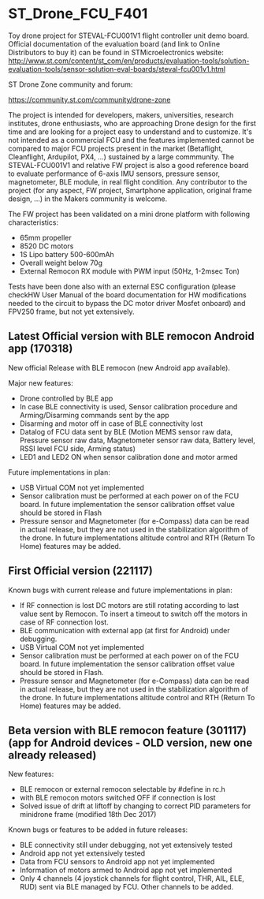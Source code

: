 # ST_Drone_FCU_F401
Toy drone project for STEVAL-FCU001V1 flight controller unit demo board.
Official documentation of the evaluation board (and link to Online Distributors to buy it) can be found in STMicroelectronics website:
http://www.st.com/content/st_com/en/products/evaluation-tools/solution-evaluation-tools/sensor-solution-eval-boards/steval-fcu001v1.html

ST Drone Zone community and forum:

https://community.st.com/community/drone-zone

The project is intended for developers, makers, universities, research institutes, drone enthusiasts, who are approaching Drone design for the first time and are looking for a project easy to understand and to customize. It's not intended as a commercial FCU and the features implemented cannot be compared to major FCU projects present in the market (Betaflight, Cleanflight, Ardupilot, PX4, ...) sustained by a large commmunity.
The STEVAL-FCU001V1 and relative FW project is also a good reference board to evaluate performance of 6-axis IMU sensors, pressure sensor, magnetometer, BLE module, in real flight condition.
Any contributor to the project (for any aspect, FW project, Smartphone application, original frame design, ...) in the Makers community is welcome.

The FW project has been validated on a mini drone platform with following characteristics:
- 65mm propeller
- 8520 DC motors
- 1S Lipo battery 500-600mAh
- Overall weight below 70g
- External Remocon RX module with PWM input (50Hz, 1-2msec Ton)

Tests have been done also with an external ESC configuration (please checkHW User Manual of the board  documentation for HW modifications needed to the circuit to bypass the DC motor driver Mosfet onboard) and FPV250 frame, but not yet extensively.

Latest Official version with BLE remocon Android app (170318)
-------------------------------------------------------------
New official Release with BLE remocon (new Android app available).

Major new features:
- Drone controlled by BLE app
- In case BLE connectivity is used, Sensor calibration procedure and Arming/Disarming commands sent by the app
- Disarming and motor off in case of BLE connectivity lost
- Datalog of FCU data sent by BLE (Motion MEMS sensor raw data, Pressure sensor raw data, Magnetometer sensor raw data, Battery level, RSSI level FCU side, Arming status)
- LED1 and LED2 ON when sensor calibration done and motor armed

Future implementations in plan:
- USB Virtual COM not yet implemented
- Sensor calibration must be performed at each power on of the FCU board. In future implementation the sensor calibration offset value should be stored in Flash
- Pressure sensor and Magnetometer (for e-Compass) data can be read in actual release, but they are not used in the stabilization algorithm of the drone. In future implementations altitude control and RTH (Return To Home) features may be added.


First Official version (221117)
--------------------------------
Known bugs with current release and future implementations in plan:
- If RF connection is lost DC motors are still rotating according to last value sent by Remocon. To insert a timeout to switch off the motors in case of RF connection lost.
- BLE communication with external app (at first for Android) under debugging.
- USB Virtual COM not yet implemented
- Sensor calibration must be performed at each power on of the FCU board. In future implementation the sensor calibration offset value should be stored in Flash.
- Pressure sensor and Magnetometer (for e-Compass) data can be read in actual release, but they are not used in the stabilization algorithm of the drone. In future implementations altitude control and RTH (Return To Home) features may be added.



Beta version with BLE remocon feature (301117)
(app for Android devices - OLD version, new one already released)
-----------------------------------------------------------------
New features:
- BLE remocon or external remocon selectable by #define in rc.h
- with BLE remocon motors switched OFF if connection is lost
- Solved issue of drift at liftoff by changing to correct PID parameters for minidrone frame (modified 18th Dec 2017)

Known bugs or features to be added in future releases:
- BLE connectivity still under debugging, not yet extensively tested
- Android app not yet extensively tested
- Data from FCU sensors to Android app not yet implemented
- Information of motors armed to Android app not yet implemented
- Only 4 channels (4 joystick channels for flight control, THR, AIL, ELE, RUD) sent via BLE managed by FCU. Other channels to be added.

